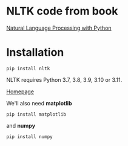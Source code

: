 # NLTK code from book
[Natural Language Processing with Python
](https://www.nltk.org/book/)

# Installation

`pip install nltk`

NLTK requires Python 3.7, 3.8, 3.9, 3.10 or 3.11.

[Homepage](https://pypi.org/project/nltk/)

We'll also need **matplotlib**

`pip install matplotlib`

and **numpy**

`pip install numpy`
